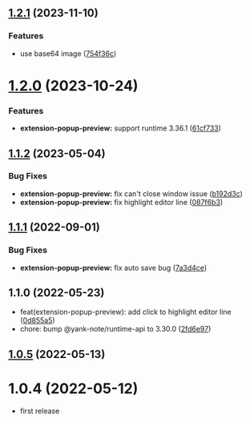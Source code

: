 ## [1.2.1](https://github.com/purocean/yank-note-extension/compare/extension-pop-preview-1.2.0...extension-pop-preview-1.2.1) (2023-11-10)


### Features

* use base64 image ([754f36c](https://github.com/purocean/yank-note-extension/commit/754f36c8da832dadff392c1df9bd79b7921acfe0))



# [1.2.0](https://github.com/purocean/yank-note-extension/compare/extension-pop-preview-1.1.2...extension-pop-preview-1.2.0) (2023-10-24)


### Features

* **extension-popup-preview:** support runtime 3.36.1 ([61cf733](https://github.com/purocean/yank-note-extension/commit/61cf73315031213473568f6dbc4cf4dfb5e9f36c))



## [1.1.2](https://github.com/purocean/yank-note-extension/compare/extension-pop-preview-1.1.1...extension-pop-preview-1.1.2) (2023-05-04)


### Bug Fixes

* **extension-popup-preview:** fix can't close window issue ([b192d3c](https://github.com/purocean/yank-note-extension/commit/b192d3cc4cb2002a49395d7daeca6f4c2ec8076d))
* **extension-popup-preview:** fix highlight editor line ([087f6b3](https://github.com/purocean/yank-note-extension/commit/087f6b3d86620c88d2894dce1b150d2820f52940))



## [1.1.1](https://github.com/purocean/yank-note-extension/compare/extension-pop-preview-1.1.0...extension-pop-preview-1.1.1) (2022-09-01)


### Bug Fixes

* **extension-popup-preview:** fix auto save bug ([7a3d4ce](https://github.com/purocean/yank-note-extension/commit/7a3d4ce8c45d8b53113e0ec9e6f6dea4f2fb3fd7))



## 1.1.0 (2022-05-23)

* feat(extension-popup-preview): add click to highlight editor line ([0d855a5](https://github.com/purocean/yank-note-extension/commit/0d855a5))
* chore: bump @yank-note/runtime-api to 3.30.0 ([2fd6e97](https://github.com/purocean/yank-note-extension/commit/2fd6e97))



## [1.0.5](https://github.com/purocean/yank-note-extension/compare/extension-pop-preview-1.0.4...extension-pop-preview-1.0.5) (2022-05-13)



# 1.0.4 (2022-05-12)

* first release
